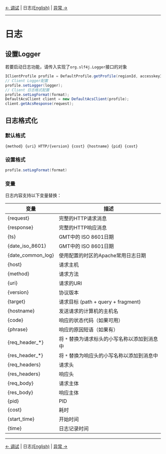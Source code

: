 [← 调试](7-Debug-CN.md) | 日志[(English)](8-Log-EN.md) | [异常 →](9-Exception-CN.md)
***



# 日志
## 设置Logger
若要启动日志功能，请传入实现了`org.slf4j.Logger`接口的对象

```java
IClientProfile profile = DefaultProfile.getProfile(regionId, accesskeyId, accesskeySecret);
// Client Logger配置
profile.setLogger(logger);
// Client 日志格式配置
profile.setLogFormat(format);
DefaultAcsClient client = new DefaultAcsClient(profile);
client.getAcsResponse(request);
```
## 日志格式化
### 默认格式
`{method} {uri} HTTP/{version} {cost} {hostname} {pid} {cost}`
### 设置格式
```java
profile.setLogFormat(format)
```

### 变量

日志内容支持以下变量替换：

| 变量      |   描述       |
|----------|-------------|
| {request}     | 完整的HTTP请求消息 |
| {response}     | 完整的HTTP响应消息 |
| {ts}     | GMT中的 ISO 8601日期 |
| {date_iso_8601}     | GMT中的 ISO 8601日期 |
| {date_common_log}     | 使用配置的时区的Apache常用日志日期 |
| {host}     | 请求主机 |
| {method}     | 请求方法 |
| {uri}     | 请求的URI |
| {version}     | 协议版本 |
| {target}     | 请求目标 (path + query + fragment) |
| {hostname}     | 发送请求的计算机的主机名 |
| {code}     | 响应的状态代码（如果可用） |
| {phrase}     | 响应的原因短语（如果有） |
| {req_header_*}     | 将 `*` 替换为请求标头的小写名称以添加到消息中 |
| {res_header_*}     | 将 `*` 替换为响应头的小写名称以添加到消息中 |
| {req_headers}     | 请求头 |
| {res_headers}     | 响应头 |
| {req_body}     | 请求主体 |
| {res_body}     | 响应主体 |
| {pid}     | PID |
| {cost}     | 耗时 |
| {start_time}     | 开始时间 |
| {time}     | 日志记录时间 |

***
[← 调试](7-Debug-CN.md) | 日志[(English)](8-Log-EN.md) | [异常 →](9-Exception-CN.md)
